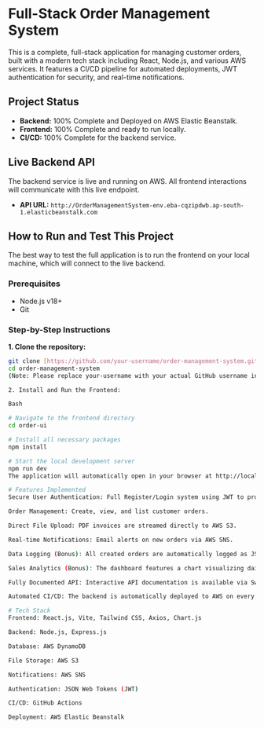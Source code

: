 # Full-Stack Order Management System

This is a complete, full-stack application for managing customer orders, built with a modern tech stack including React, Node.js, and various AWS services. It features a CI/CD pipeline for automated deployments, JWT authentication for security, and real-time notifications.

## Project Status

* **Backend:** 100% Complete and Deployed on AWS Elastic Beanstalk.
* **Frontend:** 100% Complete and ready to run locally.
* **CI/CD:** 100% Complete for the backend service.

## Live Backend API

The backend service is live and running on AWS. All frontend interactions will communicate with this live endpoint.

* **API URL:** `http://OrderManagementSystem-env.eba-cqzipdwb.ap-south-1.elasticbeanstalk.com`

## How to Run and Test This Project

The best way to test the full application is to run the frontend on your local machine, which will connect to the live backend.

### **Prerequisites**

* Node.js v18+
* Git

### **Step-by-Step Instructions**

**1. Clone the repository:**

```bash
git clone [https://github.com/your-username/order-management-system.git](https://github.com/your-username/order-management-system.git)
cd order-management-system
(Note: Please replace your-username with your actual GitHub username in the link above.)

2. Install and Run the Frontend:

Bash

# Navigate to the frontend directory
cd order-ui

# Install all necessary packages
npm install

# Start the local development server
npm run dev
The application will automatically open in your browser at http://localhost:5173 (or a similar port). You can now register a new user, log in, and create orders. All data will be processed by the live AWS backend.

# Features Implemented
Secure User Authentication: Full Register/Login system using JWT to protect all API endpoints.

Order Management: Create, view, and list customer orders.

Direct File Upload: PDF invoices are streamed directly to AWS S3.

Real-time Notifications: Email alerts on new orders via AWS SNS.

Data Logging (Bonus): All created orders are automatically logged as JSON files in S3 for backup and analysis.

Sales Analytics (Bonus): The dashboard features a chart visualizing daily sales totals.

Fully Documented API: Interactive API documentation is available via Swagger UI at the live backend URL + /api-docs.

Automated CI/CD: The backend is automatically deployed to AWS on every push to the main branch using GitHub Actions.

# Tech Stack
Frontend: React.js, Vite, Tailwind CSS, Axios, Chart.js

Backend: Node.js, Express.js

Database: AWS DynamoDB

File Storage: AWS S3

Notifications: AWS SNS

Authentication: JSON Web Tokens (JWT)

CI/CD: GitHub Actions

Deployment: AWS Elastic Beanstalk